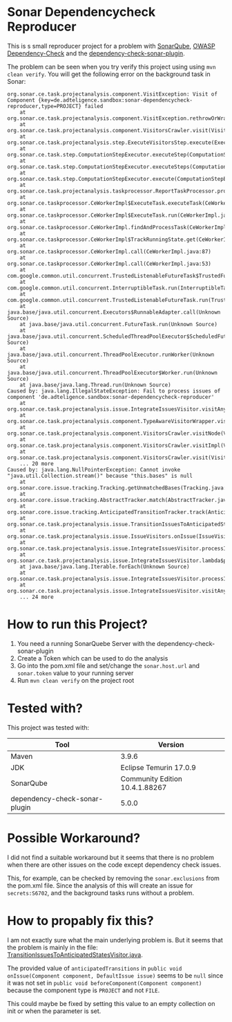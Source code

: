# Sonar Dependencycheck Reproducer

This is s small reproducer project for a problem with [SonarQube](https://www.sonarsource.com/products/sonarqube/), [OWASP Dependency-Check](https://owasp.org/www-project-dependency-check/) and the [dependency-check-sonar-plugin](https://github.com/dependency-check/dependency-check-sonar-plugin).

The problem can be seen when you try verify this project using using `mvn clean verify`.
You will get the following error on the background task in Sonar:

```
org.sonar.ce.task.projectanalysis.component.VisitException: Visit of Component {key=de.adteligence.sandbox:sonar-dependencycheck-reproducer,type=PROJECT} failed
    at org.sonar.ce.task.projectanalysis.component.VisitException.rethrowOrWrap(VisitException.java:44)
    at org.sonar.ce.task.projectanalysis.component.VisitorsCrawler.visit(VisitorsCrawler.java:71)
    at org.sonar.ce.task.projectanalysis.step.ExecuteVisitorsStep.execute(ExecuteVisitorsStep.java:51)
    at org.sonar.ce.task.step.ComputationStepExecutor.executeStep(ComputationStepExecutor.java:79)
    at org.sonar.ce.task.step.ComputationStepExecutor.executeSteps(ComputationStepExecutor.java:70)
    at org.sonar.ce.task.step.ComputationStepExecutor.execute(ComputationStepExecutor.java:57)
    at org.sonar.ce.task.projectanalysis.taskprocessor.ReportTaskProcessor.process(ReportTaskProcessor.java:75)
    at org.sonar.ce.taskprocessor.CeWorkerImpl$ExecuteTask.executeTask(CeWorkerImpl.java:212)
    at org.sonar.ce.taskprocessor.CeWorkerImpl$ExecuteTask.run(CeWorkerImpl.java:194)
    at org.sonar.ce.taskprocessor.CeWorkerImpl.findAndProcessTask(CeWorkerImpl.java:160)
    at org.sonar.ce.taskprocessor.CeWorkerImpl$TrackRunningState.get(CeWorkerImpl.java:135)
    at org.sonar.ce.taskprocessor.CeWorkerImpl.call(CeWorkerImpl.java:87)
    at org.sonar.ce.taskprocessor.CeWorkerImpl.call(CeWorkerImpl.java:53)
    at com.google.common.util.concurrent.TrustedListenableFutureTask$TrustedFutureInterruptibleTask.runInterruptibly(TrustedListenableFutureTask.java:131)
    at com.google.common.util.concurrent.InterruptibleTask.run(InterruptibleTask.java:76)
    at com.google.common.util.concurrent.TrustedListenableFutureTask.run(TrustedListenableFutureTask.java:82)
    at java.base/java.util.concurrent.Executors$RunnableAdapter.call(Unknown Source)
    at java.base/java.util.concurrent.FutureTask.run(Unknown Source)
    at java.base/java.util.concurrent.ScheduledThreadPoolExecutor$ScheduledFutureTask.run(Unknown Source)
    at java.base/java.util.concurrent.ThreadPoolExecutor.runWorker(Unknown Source)
    at java.base/java.util.concurrent.ThreadPoolExecutor$Worker.run(Unknown Source)
    at java.base/java.lang.Thread.run(Unknown Source)
Caused by: java.lang.IllegalStateException: Fail to process issues of component 'de.adteligence.sandbox:sonar-dependencycheck-reproducer'
    at org.sonar.ce.task.projectanalysis.issue.IntegrateIssuesVisitor.visitAny(IntegrateIssuesVisitor.java:107)
    at org.sonar.ce.task.projectanalysis.component.TypeAwareVisitorWrapper.visitAny(TypeAwareVisitorWrapper.java:77)
    at org.sonar.ce.task.projectanalysis.component.VisitorsCrawler.visitNode(VisitorsCrawler.java:114)
    at org.sonar.ce.task.projectanalysis.component.VisitorsCrawler.visitImpl(VisitorsCrawler.java:97)
    at org.sonar.ce.task.projectanalysis.component.VisitorsCrawler.visit(VisitorsCrawler.java:69)
    ... 20 more
Caused by: java.lang.NullPointerException: Cannot invoke "java.util.Collection.stream()" because "this.bases" is null
    at org.sonar.core.issue.tracking.Tracking.getUnmatchedBases(Tracking.java:73)
    at org.sonar.core.issue.tracking.AbstractTracker.match(AbstractTracker.java:41)
    at org.sonar.core.issue.tracking.AnticipatedTransitionTracker.track(AnticipatedTransitionTracker.java:34)
    at org.sonar.ce.task.projectanalysis.issue.TransitionIssuesToAnticipatedStatesVisitor.onIssue(TransitionIssuesToAnticipatedStatesVisitor.java:72)
    at org.sonar.ce.task.projectanalysis.issue.IssueVisitors.onIssue(IssueVisitors.java:43)
    at org.sonar.ce.task.projectanalysis.issue.IntegrateIssuesVisitor.processIssue(IntegrateIssuesVisitor.java:211)
    at org.sonar.ce.task.projectanalysis.issue.IntegrateIssuesVisitor.lambda$processIssues$1(IntegrateIssuesVisitor.java:165)
    at java.base/java.lang.Iterable.forEach(Unknown Source)
    at org.sonar.ce.task.projectanalysis.issue.IntegrateIssuesVisitor.processIssues(IntegrateIssuesVisitor.java:165)
    at org.sonar.ce.task.projectanalysis.issue.IntegrateIssuesVisitor.visitAny(IntegrateIssuesVisitor.java:101)
    ... 24 more
```

# How to run this Project?

1. You need a running SonarQuebe Server with the dependency-check-sonar-plugin
2. Create a Token which can be used to do the analysis
3. Go into the pom.xml file and set/change the `sonar.host.url` and `sonar.token` value to your running server
4. Run `mvn clean verify` on the project root

# Tested with?

This project was tested with:

| Tool | Version |
| --- | --- |
| Maven | 3.9.6 |
| JDK | Eclipse Temurin 17.0.9 |
| SonarQube | Community Edition 10.4.1.88267 |
| dependency-check-sonar-plugin | 5.0.0 |

# Possible Workaround?

I did not find a suitable workaround but it seems that there is no problem when there are other issues on the code except dependency check issues. 

This, for example, can be checked by removing the `sonar.exclusions` from the pom.xml file.
Since the analysis of this will create an issue for `secrets:S6702`, and the background tasks runs without a problem.

# How to propably fix this?

I am not exactly sure what the main underlying problem is.
But it seems that the problem is mainly in the file: [TransitionIssuesToAnticipatedStatesVisitor.java](https://github.com/SonarSource/sonarqube/blob/10.4.1.88267/server/sonar-ce-task-projectanalysis/src/main/java/org/sonar/ce/task/projectanalysis/issue/TransitionIssuesToAnticipatedStatesVisitor.java).

The provided value of `anticipatedTransitions` in `public void onIssue(Component component, DefaultIssue issue)` seems to be `null` since it was not set in `public void beforeComponent(Component component)` because the component type is `PROJECT` and not `FILE`.

This could maybe be fixed by setting this value to an empty collection on init or when the parameter is set.